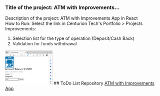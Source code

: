 ### Title of the project: ATM with Improvements...
Description of the project: ATM with Improvements App in React <br>
How to Run: Select the link in Centurion Tech's Portfolio > Projects <br>
Improvements: <br> 
1. Selection list for the type of operation (Deposit/Cash Back) <br>
2. Validation for funds withdrawal<br>

<img src="ATM_app.png" width="30%" height="30%">
## ToDo List Repository
<a href="https://github.com/CenturionTech/centuriontech.github.io/tree/main/ATM_App">ATM with Improvements App </a>
